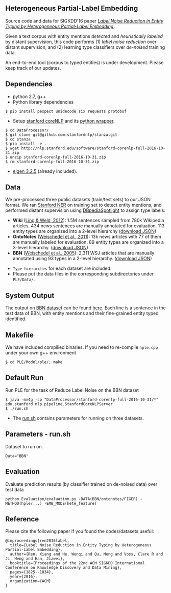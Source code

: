 ## Heterogeneous Partial-Label Embedding

Source code and data for SIGKDD'16 paper *[Label Noise Reduction in Entity Typing by Heterogeneous Partial-Label Embedding](http://xren7.web.engr.illinois.edu/kdd16-LNR.pdf)*. 

Given a text corpus with entity mentions *detected* and *heuristically labeled* by distant supervision, this code performs (1) *label noise reduction* over distant supervision, and (2) learning type classifiers over *de-noised* training data.

An end-to-end tool (corpus to typed entities) is under development. Please keep track of our updates.

## Dependencies

* python 2.7, g++
* Python library dependencies
```
$ pip install pexpect unidecode six requests protobuf
```
* Setup [stanford coreNLP](http://stanfordnlp.github.io/CoreNLP/) and its [python wrapper](https://github.com/stanfordnlp/stanza).
```
$ cd DataProcessor/
$ git clone git@github.com:stanfordnlp/stanza.git
$ cd stanza
$ pip install -e .
$ wget http://nlp.stanford.edu/software/stanford-corenlp-full-2016-10-31.zip
$ unzip stanford-corenlp-full-2016-10-31.zip
$ rm stanford-corenlp-full-2016-10-31.zip
```
* [eigen 3.2.5](http://bitbucket.org/eigen/eigen/get/3.2.5.tar.bz2) (already included). 


## Data

We pre-processed three public datasets (train/test sets) to our JSON format. We ran [Stanford NER](https://nlp.stanford.edu/software/CRF-NER.shtml) on training set to detect entity mentions, and performed distant supervision using [DBpediaSpotlight](https://github.com/dbpedia-spotlight/dbpedia-spotlight) to assign type labels:
   * **Wiki** ([Ling & Weld, 2012](http://xiaoling.github.io/pubs/ling-aaai12.pdf)): 1.5M sentences sampled from 780k Wikipedia articles. 434 news sentences are manually annotated for evaluation. 113 entity types are organized into a 2-level hierarchy ([download JSON](https://drive.google.com/file/d/0B2ke42d0kYFfVC1fazdKYnVhYWs/view?usp=sharing))
   * **OntoNotes** ([Weischedel et al., 2011](https://catalog.ldc.upenn.edu/ldc2013t19)): 13k news articles with 77 of them are manually labeled for evaluation. 89 entity types are organized into a 3-level hierarchy. ([download JSON](https://drive.google.com/file/d/0B2ke42d0kYFfN1ZSVExLNlYwX1E/view?usp=sharing))
   * **BBN** ([Weischedel et al., 2005](https://catalog.ldc.upenn.edu/ldc2005t33)): 2,311 WSJ articles that are manually annotated using 93 types in a 2-level hierarchy. ([download JSON](https://drive.google.com/file/d/0B2ke42d0kYFfTEs0RGpuanRLQlE/view?usp=sharing))

- `Type hierarches` for each dataset are included.
- Please put the data files in the corresponding subdirectories under `PLE/Data/`.


## System Output
The output on [BBN dataset](https://drive.google.com/file/d/0B2ke42d0kYFfTEs0RGpuanRLQlE/view?usp=sharing) can be found [here](https://raw.githubusercontent.com/shanzhenren/PLE/master/Results/BBN/predictionInText_hple_hete_feature_perceptron.txt). Each line is a sentence in the test data of BBN, with entity mentions and their fine-grained entity typed identified.


## Makefile
We have included compilied binaries. If you need to re-compile `hple.cpp` under your own g++ environment
```
$ cd PLE/Model/ple/; make
```

## Default Run
Run PLE for the task of Reduce Label Noise on the BBN dataset

```
$ java -mx4g -cp "DataProcessor/stanford-corenlp-full-2016-10-31/*" edu.stanford.nlp.pipeline.StanfordCoreNLPServer
$ ./run.sh  
```
- The [run.sh](https://github.com/shanzhenren/PLE/blob/master/run.sh) contains parameters for running on three datasets.


## Parameters - run.sh
Dataset to run on.
```
Data="BBN"
```


## Evaluation
Evaluate prediction results (by classifier trained on de-noised data) over test data
```
python Evaluation/evaluation.py -DATA(BBN/ontonotes/FIGER) -METHOD(hple/...) -EMB_MODE(hete_feature)
```


## Reference
Please cite the following paper if you found the codes/datasets useful:
```
@inproceedings{ren2016label,
  title={Label Noise Reduction in Entity Typing by Heterogeneous Partial-Label Embedding},
  author={Ren, Xiang and He, Wenqi and Qu, Meng and Voss, Clare R and Ji, Heng and Han, Jiawei},
  booktitle={Proceedings of the 22nd ACM SIGKDD International Conference on Knowledge Discovery and Data Mining},
  pages={1825--1834},
  year={2016},
  organization={ACM}
}
```
